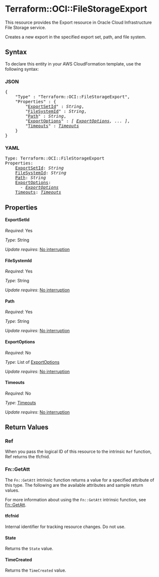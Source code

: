 # Terraform::OCI::FileStorageExport

This resource provides the Export resource in Oracle Cloud Infrastructure File Storage service.

Creates a new export in the specified export set, path, and
file system.

## Syntax

To declare this entity in your AWS CloudFormation template, use the following syntax:

### JSON

<pre>
{
    "Type" : "Terraform::OCI::FileStorageExport",
    "Properties" : {
        "<a href="#exportsetid" title="ExportSetId">ExportSetId</a>" : <i>String</i>,
        "<a href="#filesystemid" title="FileSystemId">FileSystemId</a>" : <i>String</i>,
        "<a href="#path" title="Path">Path</a>" : <i>String</i>,
        "<a href="#exportoptions" title="ExportOptions">ExportOptions</a>" : <i>[ <a href="exportoptions.md">ExportOptions</a>, ... ]</i>,
        "<a href="#timeouts" title="Timeouts">Timeouts</a>" : <i><a href="timeouts.md">Timeouts</a></i>
    }
}
</pre>

### YAML

<pre>
Type: Terraform::OCI::FileStorageExport
Properties:
    <a href="#exportsetid" title="ExportSetId">ExportSetId</a>: <i>String</i>
    <a href="#filesystemid" title="FileSystemId">FileSystemId</a>: <i>String</i>
    <a href="#path" title="Path">Path</a>: <i>String</i>
    <a href="#exportoptions" title="ExportOptions">ExportOptions</a>: <i>
      - <a href="exportoptions.md">ExportOptions</a></i>
    <a href="#timeouts" title="Timeouts">Timeouts</a>: <i><a href="timeouts.md">Timeouts</a></i>
</pre>

## Properties

#### ExportSetId

_Required_: Yes

_Type_: String

_Update requires_: [No interruption](https://docs.aws.amazon.com/AWSCloudFormation/latest/UserGuide/using-cfn-updating-stacks-update-behaviors.html#update-no-interrupt)

#### FileSystemId

_Required_: Yes

_Type_: String

_Update requires_: [No interruption](https://docs.aws.amazon.com/AWSCloudFormation/latest/UserGuide/using-cfn-updating-stacks-update-behaviors.html#update-no-interrupt)

#### Path

_Required_: Yes

_Type_: String

_Update requires_: [No interruption](https://docs.aws.amazon.com/AWSCloudFormation/latest/UserGuide/using-cfn-updating-stacks-update-behaviors.html#update-no-interrupt)

#### ExportOptions

_Required_: No

_Type_: List of <a href="exportoptions.md">ExportOptions</a>

_Update requires_: [No interruption](https://docs.aws.amazon.com/AWSCloudFormation/latest/UserGuide/using-cfn-updating-stacks-update-behaviors.html#update-no-interrupt)

#### Timeouts

_Required_: No

_Type_: <a href="timeouts.md">Timeouts</a>

_Update requires_: [No interruption](https://docs.aws.amazon.com/AWSCloudFormation/latest/UserGuide/using-cfn-updating-stacks-update-behaviors.html#update-no-interrupt)

## Return Values

### Ref

When you pass the logical ID of this resource to the intrinsic `Ref` function, Ref returns the tfcfnid.

### Fn::GetAtt

The `Fn::GetAtt` intrinsic function returns a value for a specified attribute of this type. The following are the available attributes and sample return values.

For more information about using the `Fn::GetAtt` intrinsic function, see [Fn::GetAtt](https://docs.aws.amazon.com/AWSCloudFormation/latest/UserGuide/intrinsic-function-reference-getatt.html).

#### tfcfnid

Internal identifier for tracking resource changes. Do not use.

#### State

Returns the <code>State</code> value.

#### TimeCreated

Returns the <code>TimeCreated</code> value.

